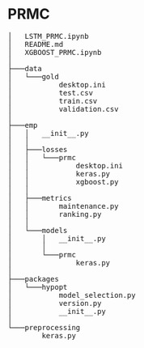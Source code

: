 # PRMC


<pre>
│   LSTM_PRMC.ipynb
│   README.md
│   XGBOOST_PRMC.ipynb
│
├───data
│   └───gold
│           desktop.ini
│           test.csv
│           train.csv
│           validation.csv
│
├───emp
│   │   __init__.py
│   │
│   ├───losses
│   │   └───prmc
│   │           desktop.ini
│   │           keras.py
│   │           xgboost.py
│   │
│   ├───metrics
│   │       maintenance.py
│   │       ranking.py
│   │
│   └───models
│       │   __init__.py
│       │
│       └───prmc
│               keras.py
│
├───packages
│   └───hypopt
│           model_selection.py
│           version.py
│           __init__.py
│
└───preprocessing
        keras.py
</pre>
